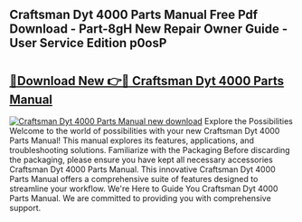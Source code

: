 ## Craftsman Dyt 4000 Parts Manual Free Pdf Download - Part-8gH New Repair Owner Guide - User Service Edition p0osP

# <h2><a href="http://bc10006.oget.top/?id=Craftsman+Dyt+4000+Parts+Manual">🔗Download New 👉🔴 Craftsman Dyt 4000 Parts Manual</a></h2>

[![Craftsman Dyt 4000 Parts Manual new download](https://i.imgur.com/5g1atiW.png)](http://bc10006.oget.top/?id=Craftsman+Dyt+4000+Parts+Manual)
Explore the Possibilities Welcome to the world of possibilities with your new Craftsman Dyt 4000 Parts Manual! This manual explores its features, applications, and troubleshooting solutions. Familiarize with the Packaging Before discarding the packaging, please ensure you have kept all necessary accessories Craftsman Dyt 4000 Parts Manual. This innovative Craftsman Dyt 4000 Parts Manual offers a comprehensive suite of features designed to streamline your workflow. We're Here to Guide You Craftsman Dyt 4000 Parts Manual. We are committed to providing you with comprehensive support.
